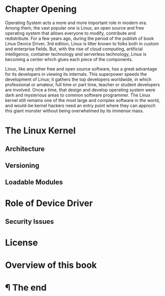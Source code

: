 # Chapter Opening

Operating System acts a more and more important role in modern era. Among them,
the vast popular one is Linux, an open source and free operating system that
allows everyone to modify, contribute and redistribute. For a few years ago,
during the period of the publish of book Linux Device Driver, 3rd edition,
Linux is litter known to folks both in custom and enterprise fields. But, with
the rise of cloud computing, artificial intelligence, container technology and
serverless technology, Linux is becoming a center which glues each piece of the
components.

Linux, like any other free and open source software, has a great advantage for
its developers in viewing its internals. This superpower speeds the development
of Linux; it gathers the top developers worldwide, in which professional or
amateur, full time or part time, teacher or student developers are involved.
Once a time, that design and develop operating system were dark and mysterious
areas to common software programmer. The Linux kernel still remains one of the
most large and complex software in the world, and would-be kernel hackers need
an entry point where they can approch this giant monster without being 
overwhelmed by its immense mass.

# The Linux Kernel

## Architecture

## Versioning

## Loadable Modules

# Role of Device Driver

## Security Issues

# License

# Overview of this book

# ¶ The end
